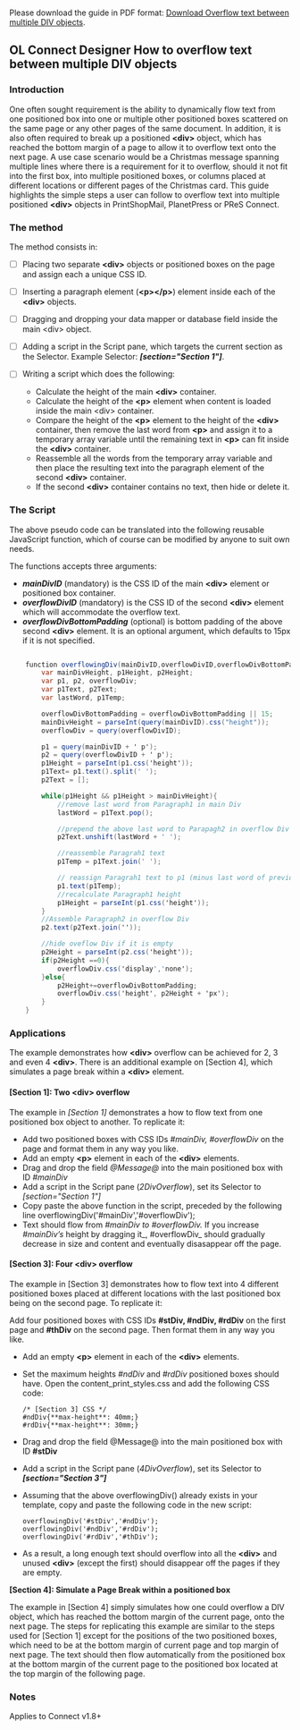 
<object data="https://github.com/rodnnr/olconnect-divoverflow/blob/master/FlowTextBetweenMultipleDiv.pdf" width="700px" height="700px">
    <embed src="https://github.com/rodnnr/olconnect-divoverflow/blob/master/FlowTextBetweenMultipleDiv.pdf">
        <p>Please download the guide in PDF format: <a href="https://github.com/rodnnr/olconnect-divoverflow/blob/master/FlowTextBetweenMultipleDiv.pdf">Download Overflow text between multiple DIV objects</a>.</p>
    </embed>
</object>

## OL Connect Designer How to overflow text between multiple DIV objects
### Introduction

One often sought requirement is the ability to dynamically flow text from one positioned box into one or multiple other positioned boxes scattered on the same page or any other pages of the same document. In addition, it is also often required to break up a positioned **&lt;div&gt;** object, which has reached the bottom margin of a page to allow it to overflow text onto the next page.
A use case scenario would be a Christmas message spanning multiple lines where there is a requirement for it to overflow, should it not fit into the first box, into multiple positioned boxes, or columns placed at different locations or different pages of the Christmas card.
This guide highlights the simple steps a user can follow to overflow text into multiple positioned **&lt;div&gt;** objects in PrintShopMail, PlanetPress or PReS Connect.

### The method

The method consists in:

 - [ ] Placing two separate **&lt;div&gt;** objects or positioned boxes on the page and assign each a unique CSS ID.
 - [ ] Inserting a  paragraph element (**&lt;p&gt;&lt;/p&gt;**) element inside each of the **&lt;div&gt;** objects.
 - [ ] Dragging and dropping your data mapper or database field inside the main &lt;div&gt; object.
 - [ ] Adding a script in the Script pane, which targets the current section as the Selector. Example Selector: ***[section="Section 1"]***.
 - [ ] Writing a script which does the following:
 
	 - Calculate the height of the main **&lt;div&gt;** container.
	 - Calculate the height of the **&lt;p&gt;** element when content is loaded inside the main &lt;div&gt; container.
	 -  Compare the height of the **&lt;p&gt;** element to the height of the **&lt;div&gt;** container, then remove the last word from **&lt;p&gt;** and assign it to a temporary array variable until the remaining text in **&lt;p&gt;** can fit inside the **&lt;div&gt;** container.
	 - Reassemble all the words from the temporary array variable and then place the resulting text into the paragraph element of the second **&lt;div&gt;** container.
	 - If the second **&lt;div&gt;**  container contains no text, then hide or delete it.

### The Script

The above pseudo code can be translated into the following reusable JavaScript function, which of course can be modified by anyone to suit own needs.

The functions accepts three arguments:

 - ***mainDivID*** (mandatory) is the CSS ID of the main **&lt;div&gt;** element or positioned box container.
- ***overflowDivID*** (mandatory) is the CSS ID of the second **&lt;div&gt;** element which will accommodate the overflow text.
- ***overflowDivBottomPadding*** (optional) is bottom padding of the above second **&lt;div&gt;** element. It is an optional argument, which defaults to 15px if it is not specified.

```cs

	function overflowingDiv(mainDivID,overflowDivID,overflowDivBottomPadding){
		var mainDivHeight, p1Height, p2Height;
		var p1, p2, overflowDiv;
		var p1Text, p2Text;
		var lastWord, p1Temp;

		overflowDivBottomPadding = overflowDivBottomPadding || 15;
		mainDivHeight = parseInt(query(mainDivID).css("height"));
		overflowDiv = query(overflowDivID);

		p1 = query(mainDivID + ' p');
		p2 = query(overflowDivID + ' p');
		p1Height = parseInt(p1.css('height'));
		p1Text= p1.text().split(' ');
		p2Text = [];

		while(p1Height && p1Height > mainDivHeight){
			//remove last word from Paragraph1 in main Div
			lastWord = p1Text.pop();

			//prepend the above last word to Parapagh2 in overflow Div
			p2Text.unshift(lastWord + ' ');

			//reassemble Paragrah1 text
			p1Temp = p1Text.join(' ');

			// reassign Paragrah1 text to p1 (minus last word of previous iteration)
			p1.text(p1Temp);
			//recalculate Paragraph1 height
			p1Height = parseInt(p1.css('height'));
		}
		//Assemble Paragraph2 in overflow Div
		p2.text(p2Text.join(''));

		//hide oveflow Div if it is empty
		p2Height = parseInt(p2.css('height'));
		if(p2Height ==0){
			overflowDiv.css('display','none');
		}else{
			p2Height+=overflowDivBottomPadding;
			overflowDiv.css('height', p2Height + 'px');
		}
	} 


```
### Applications

The example demonstrates how **&lt;div&gt;** overflow can be achieved for 2, 3 and even 4 **&lt;div&gt;**. There is an additional example on [Section 4], which simulates a page break within a **&lt;div&gt;** element.

#### [Section 1]: Two **&lt;div&gt;** overflow

The example in _[Section 1]_ demonstrates a how to flow text from one positioned box object to another. To replicate it:
- Add two positioned boxes with CSS IDs _#mainDiv, #overflowDiv_  on the page and format them in any way you like.
- Add an empty **&lt;p&gt;** element in each of the  **&lt;div&gt;**  elements.
- Drag and drop the field _@Message@_  into the main positioned box with ID _#mainDiv_
- Add a script in the Script pane (_2DivOverflow_), set its Selector to _[section="Section 1"]_
- Copy paste the above function in the script, preceded by the following line overflowingDiv('#mainDiv','#overflowDiv');
- Text should flow from _#mainDiv to #overflowDiv._ If you increase _#mainDiv’s_  height by dragging it_, #overflowDiv_ should gradually decrease in size and content and eventually disasappear off the page.


#### [Section 3]: Four **&lt;div&gt;** overflow

The example in [Section 3] demonstrates how to flow text into 4 different positioned boxes placed at different locations with the last positioned box being on the second page. To replicate it:

Add four positioned boxes with CSS IDs **#stDiv, #ndDiv, #rdDiv**  on the first page and **#thDiv**  on the second page.  Then  format them in any way you like.
- Add an empty **&lt;p&gt;**  element in each of the **&lt;div&gt;** elements.
- Set the maximum heights _#ndDiv_ and _#rdDiv_ positioned boxes should have. Open the content_print_styles.css  and add the following CSS code:

	> 
	  /* [Section 3] CSS */
	  #ndDiv{**max-height**: 40mm;}
	  #rdDiv{**max-height**: 30mm;}

- Drag and drop the field @Message@  into the main positioned box with ID **#stDiv**
- Add a script in the Script pane (_4DivOverflow_), set its Selector to ***[section="Section 3"]***
- Assuming that the above overflowingDiv() already exists in your template, copy and paste the following code in the new script:

	> 
	  overflowingDiv('#stDiv','#ndDiv');
	  overflowingDiv('#ndDiv','#rdDiv');
	  overflowingDiv('#rdDiv','#thDiv');
- As a result, a long enough text should overflow into all the **&lt;div&gt;** and unused **&lt;div&gt;** (except the first) should disappear off the pages if they are empty.

**[Section 4]: Simulate a Page Break within a positioned box**

The example in [Section 4] simply simulates how one could overflow a DIV object, which has reached the bottom margin of the current page, onto the next page.
The steps for replicating this example are similar to the steps used for [Section 1] except for the positions of the two positioned boxes, which need to be at the bottom margin of current page and top margin of next page.
The text should then flow automatically from the positioned box at the bottom margin of the current page to the positioned box located at the top margin of the following page.

### Notes
Applies to Connect v1.8+

